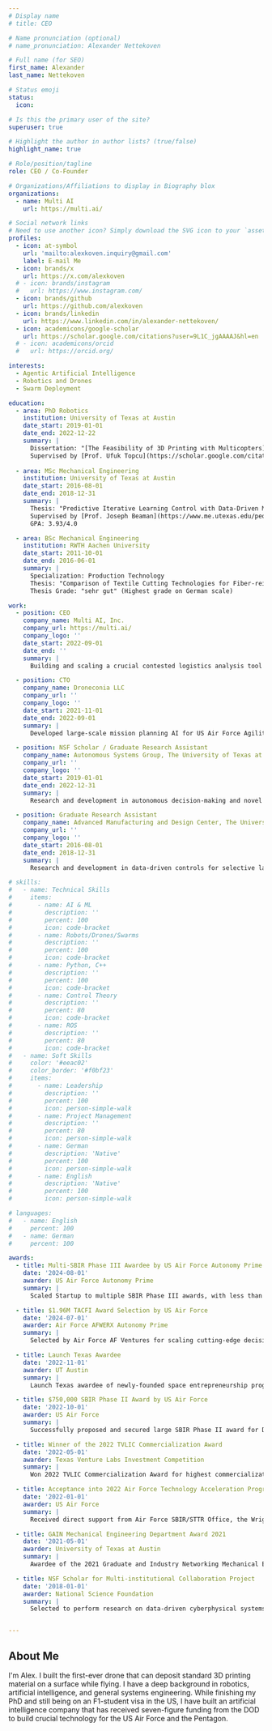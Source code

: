 ```yaml
---
# Display name
# title: CEO

# Name pronunciation (optional)
# name_pronunciation: Alexander Nettekoven

# Full name (for SEO)
first_name: Alexander
last_name: Nettekoven

# Status emoji
status:
  icon:

# Is this the primary user of the site?
superuser: true

# Highlight the author in author lists? (true/false)
highlight_name: true

# Role/position/tagline
role: CEO / Co-Founder

# Organizations/Affiliations to display in Biography blox
organizations:
  - name: Multi AI
    url: https://multi.ai/

# Social network links
# Need to use another icon? Simply download the SVG icon to your `assets/media/icons/` folder.
profiles:
  - icon: at-symbol
    url: 'mailto:alexkoven.inquiry@gmail.com'
    label: E-mail Me
  - icon: brands/x
    url: https://x.com/alexkoven
  # - icon: brands/instagram
  #   url: https://www.instagram.com/
  - icon: brands/github
    url: https://github.com/alexkoven
  - icon: brands/linkedin
    url: https://www.linkedin.com/in/alexander-nettekoven/
  - icon: academicons/google-scholar
    url: https://scholar.google.com/citations?user=9L1C_jgAAAAJ&hl=en
  # - icon: academicons/orcid
  #   url: https://orcid.org/

interests:
  - Agentic Artificial Intelligence
  - Robotics and Drones
  - Swarm Deployment

education:
  - area: PhD Robotics
    institution: University of Texas at Austin
    date_start: 2019-01-01
    date_end: 2022-12-22
    summary: |
      Dissertation: "[The Feasibility of 3D Printing with Multicopters](https://repositories.lib.utexas.edu/items/f8c656c3-65bf-4b98-9650-2e08013c2158)," which studied how drones could be used for 3D printing while flying to overcome current challenges in concrete printing with ground-based robotic systems.  In my research, I demonstrated the [first-ever printing while flying](https://www.youtube.com/watch?v=tEooDpE2TyE) of a standard 3D printing material with a custom-built hexacopter.  
      Supervised by [Prof. Ufuk Topcu](https://scholar.google.com/citations?user=jeNGFfQAAAAJ&hl=en).  
  
  - area: MSc Mechanical Engineering
    institution: University of Texas at Austin
    date_start: 2016-08-01
    date_end: 2018-12-31
    summary: |
      Thesis: "Predictive Iterative Learning Control with Data-Driven Model for Near-Optimal Laser Power in Selective Laser Sintering."  
      Supervised by [Prof. Joseph Beaman](https://www.me.utexas.edu/people/faculty-directory/beaman) and [Prof. Ufuk Topcu](https://scholar.google.com/citations?user=jeNGFfQAAAAJ&hl=en).  
      GPA: 3.93/4.0  

  - area: BSc Mechanical Engineering
    institution: RWTH Aachen University
    date_start: 2011-10-01
    date_end: 2016-06-01
    summary: |
      Specialization: Production Technology  
      Thesis: "Comparison of Textile Cutting Technologies for Fiber-reinforced Components."  
      Thesis Grade: "sehr gut" (Highest grade on German scale)

work:
  - position: CEO
    company_name: Multi AI, Inc.
    company_url: https://multi.ai/
    company_logo: ''
    date_start: 2022-09-01
    date_end: ''
    summary: |
      Building and scaling a crucial contested logistics analysis tool for wargamers and operational planners in the US Air Force and Pentagon. 

  - position: CTO
    company_name: Droneconia LLC
    company_url: ''
    company_logo: ''
    date_start: 2021-11-01
    date_end: 2022-09-01
    summary: |
      Developed large-scale mission planning AI for US Air Force Agility Prime. Secured large support from more than 5 Air Force programs and military primes such as Textron.

  - position: NSF Scholar / Graduate Research Assistant
    company_name: Autonomous Systems Group, The University of Texas at Austin
    company_url: ''
    company_logo: ''
    date_start: 2019-01-01
    date_end: 2022-12-31
    summary: |
      Research and development in autonomous decision-making and novel application of robotic systems in complex environments.

  - position: Graduate Research Assistant
    company_name: Advanced Manufacturing and Design Center, The University of Texas at Austin
    company_url: ''
    company_logo: ''
    date_start: 2016-08-01
    date_end: 2018-12-31
    summary: |
      Research and development in data-driven controls for selective laser sintering in additive manufacturing.

# skills:
#   - name: Technical Skills
#     items:
#       - name: AI & ML
#         description: ''
#         percent: 100
#         icon: code-bracket
#       - name: Robots/Drones/Swarms
#         description: ''
#         percent: 100
#         icon: code-bracket
#       - name: Python, C++
#         description: ''
#         percent: 100
#         icon: code-bracket
#       - name: Control Theory
#         description: ''
#         percent: 80
#         icon: code-bracket
#       - name: ROS
#         description: ''
#         percent: 80
#         icon: code-bracket
#   - name: Soft Skills
#     color: '#eeac02'
#     color_border: '#f0bf23'
#     items:
#       - name: Leadership
#         description: ''
#         percent: 100
#         icon: person-simple-walk
#       - name: Project Management
#         description: ''
#         percent: 80
#         icon: person-simple-walk
#       - name: German
#         description: 'Native'
#         percent: 100
#         icon: person-simple-walk
#       - name: English
#         description: 'Native'
#         percent: 100
#         icon: person-simple-walk

# languages:
#   - name: English
#     percent: 100
#   - name: German
#     percent: 100

awards:
  - title: Multi-SBIR Phase III Awardee by US Air Force Autonomy Prime and Agility Prime
    date: '2024-08-01'
    awarder: US Air Force Autonomy Prime
    summary: |
      Scaled Startup to multiple SBIR Phase III awards, with less than 5% of DoD startups securing any SBIR Phase III award.

  - title: $1.96M TACFI Award Selection by US Air Force
    date: '2024-07-01'
    awarder: Air Force AFWERX Autonomy Prime
    summary: |
      Selected by Air Force AF Ventures for scaling cutting-edge decision-making AI for contested logistics.

  - title: Launch Texas Awardee
    date: '2022-11-01'
    awarder: UT Austin
    summary: |
      Launch Texas awardee of newly-founded space entrepreneurship program at UT Austin.

  - title: $750,000 SBIR Phase II Award by US Air Force
    date: '2022-10-01'
    awarder: US Air Force
    summary: |
      Successfully proposed and secured large SBIR Phase II award for Droneconia's Autonomous Mission Planning AI.

  - title: Winner of the 2022 TVLIC Commercialization Award
    date: '2022-05-01'
    awarder: Texas Venture Labs Investment Competition
    summary: |
      Won 2022 TVLIC Commercialization Award for highest commercialization success out of all competing University of Texas at Austin startups.

  - title: Acceptance into 2022 Air Force Technology Acceleration Program
    date: '2022-01-01'
    awarder: US Air Force
    summary: |
      Received direct support from Air Force SBIR/STTR Office, the Wright Brothers Institute (WBI) and the Entrepreneurs Center (EC).

  - title: GAIN Mechanical Engineering Department Award 2021
    date: '2021-05-01'
    awarder: University of Texas at Austin
    summary: |
      Awardee of the 2021 Graduate and Industry Networking Mechanical Engineering Department Award.

  - title: NSF Scholar for Multi-institutional Collaboration Project
    date: '2018-01-01'
    awarder: National Science Foundation
    summary: |
      Selected to perform research on data-driven cyberphysical systems in collaboration with CalTech, Berkeley, Northeastern University, Rensselaer Polytechnic Institute, and UT Austin.


---
```


## About Me

I'm Alex. I built the first-ever drone that can deposit standard 3D printing material on a surface while flying. I have a deep background in robotics, artificial intelligence, and general systems engineering. While finishing my PhD and still being on an F1-student visa in the US, I have built an artificial intelligence company that has received seven-figure funding from the DOD to build crucial technology for the US Air Force and the Pentagon.
